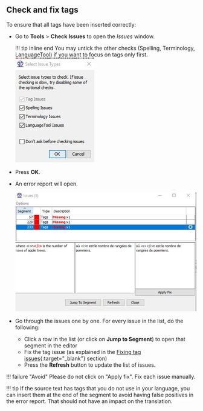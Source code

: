 ## Check and fix tags

To ensure that all tags have been inserted correctly:

* Go to **Tools** > **Check Issues** to open the _Issues_ window.

   !!! tip inline end
   You may untick the other checks (Spelling, Terminology, LanguageTool) if you want to focus on tags only first.
   ![](../_assets/img/33_check_issues.jpg)

* Press **OK**.
* An error report will open.

   ![](../_assets/img/34_error_report.jpg)

* Go through the issues one by one. For every issue in the list, do the following:

   * Click a row in the list (or click on **Jump to Segment**) to open that segment in the editor
   * Fix the tag issue (as explained in the [Fixing tag issues](../tags/#fixing-tag-issues){:target="_blank"} section)
   * Press the **Refresh** button to update the list of issues.

!!! failure "Avoid"
    Please do not click on "Apply fix". Fix each issue manually.

!!! tip
    If the source text has tags that you do not use in your language, you can insert them at the end of the segment to avoid having false positives in the error report. That should not have an impact on the translation.

